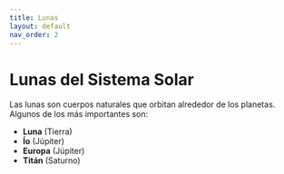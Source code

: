 ```yaml
---
title: Lunas
layout: default
nav_order: 2
---
```


# Lunas del Sistema Solar

Las lunas son cuerpos naturales que orbitan alrededor de los planetas. Algunos de los más importantes son:

- **Luna** (Tierra)
- **Ío** (Júpiter)
- **Europa** (Júpiter)
- **Titán** (Saturno)

